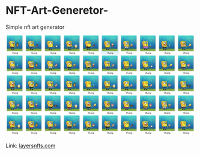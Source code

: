 # NFT-Art-Generetor-
Simple nft art generator 

<img src="5B5BFC9F-4B06-4B7F-8A13-3E7D125765D4.png">

Link:
<a href="https://layersnfts.com">layersnfts.com</a>
